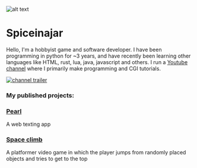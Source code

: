 ![alt text](https://yt3.googleusercontent.com/_LGiOlhyf32SevZPIRx_zDSAagnGe9El4-1KWoSK3odSxiytOa6Hq84APPc-CzzYcuiv4BlJvQ=s176-c-k-c0x00ffffff-no-rj)
# Spiceinajar

Hello, I'm a hobbyist game and software developer. I have been programming in python for ~3 years, and have recently been learning other languages like HTML, rust, lua, java, javascript and others. I run a [Youtube channel](https://www.youtube.com/@Spiceinajar/videos) where I primarily make programming and CGI tutorials.

[![channel trailer](http://img.youtube.com/vi/VFbXnSQaF4c/0.jpg)](https://www.youtube.com/watch?v=VFbXnSQaF4c)

### My published projects:
### [Pearl](https://spiceinajar.itch.io/pearl)
A web texting app

### [Space climb](https://spiceinajar.itch.io/space-climb)
A platformer video game in which the player jumps from randomly
placed objects and tries to get to the top
